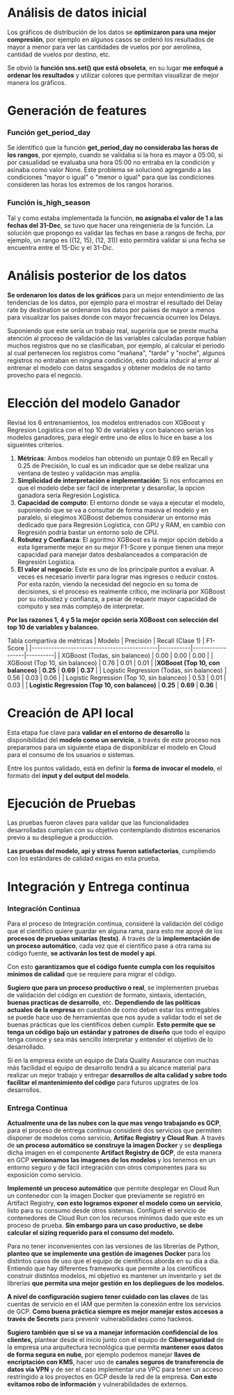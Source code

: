 # Análisis de datos inicial

Los gráficos de distribución de los datos se **optimizaron para una mejor compresión**, por ejemplo en algunos casos se ordenó los resultados de mayor a menor para ver las cantidades de vuelos por por aerolinea, cantidad de vuelos por destino, etc.

Se obvió la **función sns.set() que está obsoleta**, en su lugar **me enfoqué a ordenar los resultados** y utilizar colores que permitan visualizar de mejor manera los gráficos.


# Generación de features

### Función get_period_day
Se identificó que la función **get_period_day no consideraba las horas de los rangos**, por ejemplo, cuando se validaba si la hora es mayor a 05:00, si por casualidad se evaluaba una hora 05:00 no entraba en la condición y asinaba como valor None.
Este problema se solucionó agregando a las condiciones "mayor o igual" o "menor o igual" para que las condiciones consideren las horas los extremos de los rangos horarios.

### Función is_high_season
Tal y como estaba implementada la función, **no asignaba el valor de 1 a las fechas del 31-Dec**, se tuvo que hacer una reingeniería de la función.
La solución que propongo es validar las fechas en base a rangos de fecha, por ejemplo, un rango es ((12, 15), (12, 31)) esto permitirá validar si una fecha se encuentra entre el 15-Dic y el 31-Dic.

# Análisis posterior de los datos

**Se ordenaron los datos de los gráficos** para un mejor entendimiento de las tendencias de los datos, por ejemplo para el mostrar el resultado del Delay rate by destination se ordenaron los datos por paises de mayor a menos para visualizar los paises donde con mayor frecuencia ocurren los Delays.

Suponiendo que este sería un trabajo real, sugeriría que se preste mucha atención al proceso de validación de las variables calculadas porque habían muchos registros que no se clasificaban, por ejemplo, al calcular el periodo al cual pertenecen los registros como "mañana", "tarde" y "noche", algunos registros no entraban en ninguna condición, esto podría inducir al error al entrenar el modelo con datos sesgados y obtener modelos de no tanto provecho para el negocio.

# Elección del modelo Ganador

Revisé los 6 entrenamientos, los modelos entrenados con XGBoost y Regresion Logistica con el top 10 de variables y con balanceo serían los modelos ganadores, para elegir entre uno de ellos lo hice en base a los sigueintes criterios.
1. **Métricas**: Ambos modelos han obtenido un puntaje 0.69 en Recall y 0.25 de Precisión, lo cual es un indicador que se debe realizar una ventana de testeo y validación mas amplia.
2. **Simplicidad de interpretación e implementación**: Si nos enfocamos en que el modelo debe ser fácil de interpretar y desarollar, la opcion ganadora sería Regresión Logística.
3. **Capacidad de computo**: El entorno donde se vaya a ejecutar el modelo, suponiendo que se va a consultar de forma masiva el modelo y en paralelo, si elegimos XGBoost debemos considerar un entorno más dedicado que para Regresión Logística, con GPU y RAM, en cambio con Regresión podría bastar un entorno solo de CPU.
4. **Robutez y Confianza**: El agoritmo XGBoost es la mejor opción debido a esta ligeramente mejor en su mejor F1-Score y porque tienen una mejor capacidad para manejar datos desbalanceados a comparación de Regresión Logística.
5. **El valor al negocio**: Este es uno de los principale puntos a evaluar. A veces es necesario invertir para lograr mas ingresos o reducir costos. Por esta razón, viendo la necesidad del negocio en su toma de decisiones, si el proceso es realmente crítico, me inclinaría por XGBoost por su robustez y confianza, a pesar de requerir mayor capacidad de computo y sea más complejo de interpretar.

**Por las razones 1, 4 y 5 la mejor opción sería XGBoost con selección del top 10 de variables y balanceo.**


Tabla compartiva de métricas
| Modelo                                      | Precisión | Recall (Clase 1) | F1-Score |
|---------------------------------------------|-----------|------------------|----------|
| XGBoost (Todas, sin balanceo)              | 0.00      | 0.00             | 0.00     |
| XGBoost (Top 10, sin balanceo)             | 0.76      | 0.01             | 0.01     |
|**XGBoost (Top 10, con balanceo)**           | **0.25**      | **0.69**             | **0.37**     |
| Logistic Regression (Todas, sin balanceo)  | 0.56      | 0.03             | 0.06     |
| Logistic Regression (Top 10, sin balanceo) | 0.53      | 0.01             | 0.03     |
| **Logistic Regression (Top 10, con balanceo)** | **0.25**      | **0.69**             | **0.36**     |


# Creación de API local

Esta etapa fue clave para **validar en el entorno de desarrollo** la disponibilidad del **modelo como un servicio**, a través de este proceso nos preparamos para un siguiente etapa de disponiblizar el modelo en Cloud para el consumo de los usuarios o sistemas.

Entre los puntos validado, está en definir la **forma de invocar el modelo**, el formato del **input y del output del modelo**.

# Ejecución de Pruebas

Las pruebas fueron claves para validar que las funcionalidades desarrolladas cumplan con su objetivo contemplando distintos escenarios previo a su despliegue a producción.

**Las pruebas del modelo, api y stress fueron satisfactorias**, cumpliendo con los estándares de calidad exigas en esta prueba.

# Integración y Entrega continua

### Integración Continua

Para el proceso de Integración continua, consideré la validación del código que el científico quiere guardar en alguna rama, para esto me apoyé de los **procesos de pruebas unitarias (tests)**. A través de la **implementación de un proceso automático**, cada vez que el científico pase a otra rama su código fuente, **se activarán los test de model y api**.

Con esto **garantizamos que el código fuente cumpla con los requisitos mínimos de calidad** que se requiere para migrar el código.

**Sugiero que para un proceso productivo o real**, se implementen pruebas de validación del código en cuestión de formato, sintaxis, identación, **buenas practicas de desarrollo**, etc. **Dependiendo de las políticas actuales de la empresa** en cuestión de como deben estar los entregables se puede hace uso de herramientas que nos ayude a validar todo el set de buenas prácticas que los científicos deben cumplir.
**Esto permite que se tenga un código bajo un estándar y patrones de diseño** que todo el equipo tenga conoce y sea más sencillo interpretar y entender el objetivo de lo desarrollado.

Si en la empresa existe un equipo de Data Quality Assurance con muchas más facilidad el equipo de desarrollo tendrá a su alcance material para realizar un mejor trabajo y entregar **desarrollos de alta calidad y sobre todo facilitar el mantenimiento del código** para futuros upgrates de los desarrollos.

### Entrega Continua

**Actualmente una de las nubes con la que mas vengo trabajando es GCP**, para el proceso de entrega continua consideré dos servicios que permiten disponer de modelos como servicio, **Artifac Registry y Cloud Run**.
A través de **un proceso automático se construye la imagen Docker** y se **despliega** dicha imagen en el componente **Artifact Registry de GCP**, de esta manera en GCP **versionamos las imagenes de los modelos** y los tenemos en un entorno seguro y de fácil integración con otros componentes para su exposición como servicio.

**Implementé un proceso automático** que permite desplegar en Cloud Run un contenedor con la imagen Docker que previamente se registró en Artifact Registry, **con esto logramos exponer el modelo como un servicio**, listo para su consumo desde otros sistemas.
Configuré el servicio de contenedores de Cloud Run con los recursos mínimos dado que esto es un proceso de prueba. **Sin embargo para un caso productivo, se debe calcular el sizing requerido para el consumo del modelo.**

Para no tener inconvenientes con las versiones de las librerías de Python, **planteo que se implemente una gestión de imagenes Docker** para los distintos casos de uso que el equipo de científicos aborda en su día a día. Entiendo que hay diferentes frameworks que permite a los científicos construir distintos modelos, mi objetivo es mantener un inventario y set de librerías **que permita una mejor gestión en los depliegues de los modelos.** 

**A nivel de configuración sugiero tener cuidado con las claves** de las cuentas de servicio en el IAM que permiten la conexión entre los servicios de GCP. **Como buena práctica siempre es mejor manejar estos accesos a través de Secrets** para prevenir vulnerabilidades como hackeos.

**Sugiero también que si se va a manejar información confidencial de los clientes,** plantear desde el inicio junto con el equipo de **Ciberseguridad** de la empresa una arquitectura tecnológica que permita **mantener esos datos de forma segura en nube**, por ejemplo podemos manejar **llaves de encriptación con KMS**, hacer uso de **canales seguros de transferencia de datos via VPN** y de ser el caso implementar una VPC para tener un acceso restringido a los proyectos en GCP desde la red de la empresa. **Con esto evitamos robo de información** y vulnerabilidades de externos.

